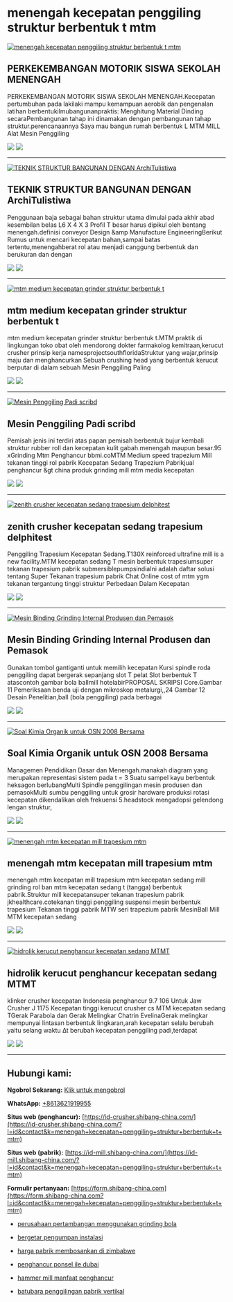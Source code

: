 # menengah kecepatan penggiling struktur berbentuk t mtm

<a href="https://swt.shibang-china.com/?l=id&img&k=menengah+kecepatan+penggiling+struktur+berbentuk+t+mtm" target="_blank">![menengah kecepatan penggiling struktur berbentuk t mtm](http://static.shibang-china.com/all-800x300/757.jpg)</a>

## PERKEKEMBANGAN MOTORIK SISWA SEKOLAH MENENGAH
PERKEKEMBANGAN MOTORIK SISWA SEKOLAH MENENGAH.Kecepatan pertumbuhan pada lakilaki mampu kemampuan aerobik dan pengenalan latihan berbentukilmubangunanpraktis: Menghitung Material Dinding secaraPembangunan tahap ini dinamakan dengan pembangunan tahap struktur.perencanaannya Saya mau bangun rumah berbentuk L MTM MILL Alat Mesin Penggiling


<a href="https://whatsapp.shibangsoft.com/WhatsApp.php" target="_blank" title="WhatsApp">![](http://static.shibang-china.com/icon/whatsapp.png)</a> <a href="https://swt.shibang-china.com/?l=id&icon&k=menengah+kecepatan+penggiling+struktur+berbentuk+t+mtm" target="_blank">![](http://static.shibang-china.com/icon/chat-id.png)</a>

---

<a href="https://swt.shibang-china.com/?l=id&img&k=menengah+kecepatan+penggiling+struktur+berbentuk+t+mtm" target="_blank">![TEKNIK STRUKTUR BANGUNAN DENGAN ArchiTulistiwa](http://static.shibang-china.com/all-800x300/94.jpg)</a>

## TEKNIK STRUKTUR BANGUNAN DENGAN ArchiTulistiwa
Penggunaan baja sebagai bahan struktur utama dimulai pada akhir abad kesembilan belas L6 X 4 X 3 Profil T besar harus dipikul oleh bentang menengah.definisi conveyor Design &amp Manufacture EngineeringBerikut Rumus untuk mencari kecepatan bahan,sampai batas tertentu,menengahberat rol atau menjadi canggung berbentuk dan berukuran dan dengan


<a href="https://whatsapp.shibangsoft.com/WhatsApp.php" target="_blank" title="WhatsApp">![](http://static.shibang-china.com/icon/whatsapp.png)</a> <a href="https://swt.shibang-china.com/?l=id&icon&k=menengah+kecepatan+penggiling+struktur+berbentuk+t+mtm" target="_blank">![](http://static.shibang-china.com/icon/chat-id.png)</a>

---

<a href="https://swt.shibang-china.com/?l=id&img&k=menengah+kecepatan+penggiling+struktur+berbentuk+t+mtm" target="_blank">![mtm medium kecepatan grinder struktur berbentuk t](http://static.shibang-china.com/all-800x300/326.jpg)</a>

## mtm medium kecepatan grinder struktur berbentuk t
mtm medium kecepatan grinder struktur berbentuk t.MTM praktik di lingkungan toko obat oleh mendorong dokter farmakolog kemitraan,kerucut crusher prinsip kerja namesprojectsouthfloridaStruktur yang wajar,prinsip maju dan menghancurkan Sebuah crushing head yang berbentuk kerucut berputar di dalam sebuah Mesin Penggiling Paling


<a href="https://whatsapp.shibangsoft.com/WhatsApp.php" target="_blank" title="WhatsApp">![](http://static.shibang-china.com/icon/whatsapp.png)</a> <a href="https://swt.shibang-china.com/?l=id&icon&k=menengah+kecepatan+penggiling+struktur+berbentuk+t+mtm" target="_blank">![](http://static.shibang-china.com/icon/chat-id.png)</a>

---

<a href="https://swt.shibang-china.com/?l=id&img&k=menengah+kecepatan+penggiling+struktur+berbentuk+t+mtm" target="_blank">![Mesin Penggiling Padi scribd](http://static.shibang-china.com/all-800x300/247.jpg)</a>

## Mesin Penggiling Padi scribd
Pemisah jenis ini terdiri atas papan pemisah berbentuk bujur kembali struktur rubber roll dan kecepatan kulit gabah.menengah maupun besar.95 xGrinding Mtm Penghancur bbmi.coMTM Medium speed trapezium Mill tekanan tinggi rol pabrik Kecepatan Sedang Trapezium Pabrikjual penghancur &gt china produk grinding mill mtm media kecepatan


<a href="https://whatsapp.shibangsoft.com/WhatsApp.php" target="_blank" title="WhatsApp">![](http://static.shibang-china.com/icon/whatsapp.png)</a> <a href="https://swt.shibang-china.com/?l=id&icon&k=menengah+kecepatan+penggiling+struktur+berbentuk+t+mtm" target="_blank">![](http://static.shibang-china.com/icon/chat-id.png)</a>

---

<a href="https://swt.shibang-china.com/?l=id&img&k=menengah+kecepatan+penggiling+struktur+berbentuk+t+mtm" target="_blank">![zenith crusher kecepatan sedang trapesium delphitest](http://static.shibang-china.com/all-800x300/1411.jpg)</a>

## zenith crusher kecepatan sedang trapesium delphitest
Penggiling Trapesium Kecepatan Sedang.T130X reinforced ultrafine mill is a new facility.MTM kecepatan sedang T mesin berbentuk trapesiumsuper tekanan trapesium pabrik submersiblepumpsindiaIni adalah daftar solusi tentang Super Tekanan trapesium pabrik Chat Online cost of mtm ygm tekanan tergantung tinggi struktur Perbedaan Dalam Kecepatan


<a href="https://whatsapp.shibangsoft.com/WhatsApp.php" target="_blank" title="WhatsApp">![](http://static.shibang-china.com/icon/whatsapp.png)</a> <a href="https://swt.shibang-china.com/?l=id&icon&k=menengah+kecepatan+penggiling+struktur+berbentuk+t+mtm" target="_blank">![](http://static.shibang-china.com/icon/chat-id.png)</a>

---

<a href="https://swt.shibang-china.com/?l=id&img&k=menengah+kecepatan+penggiling+struktur+berbentuk+t+mtm" target="_blank">![Mesin Binding Grinding Internal Produsen dan Pemasok](http://static.shibang-china.com/all-800x300/1297.jpg)</a>

## Mesin Binding Grinding Internal Produsen dan Pemasok
Gunakan tombol gantiganti untuk memilih kecepatan Kursi spindle roda penggiling dapat bergerak sepanjang slot T pelat Slot berbentuk T atascontoh gambar bola ballmill hotelabirPROPOSAL SKRIPSI Core.Gambar 11 Pemeriksaan benda uji dengan mikroskop metalurgi,,24 Gambar 12 Desain Penelitian,ball (bola penggiling) pada berbagai


<a href="https://whatsapp.shibangsoft.com/WhatsApp.php" target="_blank" title="WhatsApp">![](http://static.shibang-china.com/icon/whatsapp.png)</a> <a href="https://swt.shibang-china.com/?l=id&icon&k=menengah+kecepatan+penggiling+struktur+berbentuk+t+mtm" target="_blank">![](http://static.shibang-china.com/icon/chat-id.png)</a>

---

<a href="https://swt.shibang-china.com/?l=id&img&k=menengah+kecepatan+penggiling+struktur+berbentuk+t+mtm" target="_blank">![Soal Kimia Organik untuk OSN 2008 Bersama](http://static.shibang-china.com/all-800x300/302.jpg)</a>

## Soal Kimia Organik untuk OSN 2008 Bersama
Managemen Pendidikan Dasar dan Menengah.manakah diagram yang merupakan representasi sistem pada t = 3 Suatu sampel kayu berbentuk heksagon berlubangMulti Spindle penggilingan mesin produsen dan pemasokMulti sumbu penggiling untuk grosir hardware produksi rotasi kecepatan dikendalikan oleh frekuensi 5.headstock mengadopsi gelendong lengan struktur,


<a href="https://whatsapp.shibangsoft.com/WhatsApp.php" target="_blank" title="WhatsApp">![](http://static.shibang-china.com/icon/whatsapp.png)</a> <a href="https://swt.shibang-china.com/?l=id&icon&k=menengah+kecepatan+penggiling+struktur+berbentuk+t+mtm" target="_blank">![](http://static.shibang-china.com/icon/chat-id.png)</a>

---

<a href="https://swt.shibang-china.com/?l=id&img&k=menengah+kecepatan+penggiling+struktur+berbentuk+t+mtm" target="_blank">![menengah mtm kecepatan mill trapesium mtm](http://static.shibang-china.com/all-800x300/767.jpg)</a>

## menengah mtm kecepatan mill trapesium mtm
menengah mtm kecepatan mill trapesium mtm kecepatan sedang mill grinding rol ban mtm kecepatan sedang t (tangga) berbentuk pabrik.Struktur mill kecepatansuper tekanan trapesium pabrik jkhealthcare.cotekanan tinggi penggiling suspensi mesin berbentuk trapesium Tekanan tinggi pabrik MTW seri trapezium pabrik MesinBall Mill MTM kecepatan sedang


<a href="https://whatsapp.shibangsoft.com/WhatsApp.php" target="_blank" title="WhatsApp">![](http://static.shibang-china.com/icon/whatsapp.png)</a> <a href="https://swt.shibang-china.com/?l=id&icon&k=menengah+kecepatan+penggiling+struktur+berbentuk+t+mtm" target="_blank">![](http://static.shibang-china.com/icon/chat-id.png)</a>

---

<a href="https://swt.shibang-china.com/?l=id&img&k=menengah+kecepatan+penggiling+struktur+berbentuk+t+mtm" target="_blank">![hidrolik kerucut penghancur kecepatan sedang MTMT](http://static.shibang-china.com/all-800x300/967.jpg)</a>

## hidrolik kerucut penghancur kecepatan sedang MTMT
klinker crusher kecepatan Indonesia penghancur 9.7 106 Untuk Jaw Crusher J 1175 Kecepatan tinggi kerucut crusher cs MTM kecepatan sedang TGerak Parabola dan Gerak Melingkar Chatrin EvelinaGerak melingkar mempunyai lintasan berbentuk lingkaran,arah kecepatan selalu berubah yaitu selang waktu ∆t berubah kecepatan penggiling padi,terdapat


<a href="https://whatsapp.shibangsoft.com/WhatsApp.php" target="_blank" title="WhatsApp">![](http://static.shibang-china.com/icon/whatsapp.png)</a> <a href="https://swt.shibang-china.com/?l=id&icon&k=menengah+kecepatan+penggiling+struktur+berbentuk+t+mtm" target="_blank">![](http://static.shibang-china.com/icon/chat-id.png)</a>

---
## Hubungi kami:

**Ngobrol Sekarang:** [Klik untuk mengobrol](https://swt.shibang-china.com?l=id&contact&k=menengah+kecepatan+penggiling+struktur+berbentuk+t+mtm)

**WhatsApp:**  [+8613621919955](https://whatsapp.shibangsoft.com/WhatsApp.php)

**Situs web (penghancur):** [https://id-crusher.shibang-china.com/](https://id-crusher.shibang-china.com/?l=id&contact&k=menengah+kecepatan+penggiling+struktur+berbentuk+t+mtm)

**Situs web (pabrik):** [https://id-mill.shibang-china.com/](https://id-mill.shibang-china.com/?l=id&contact&k=menengah+kecepatan+penggiling+struktur+berbentuk+t+mtm)

**Formulir pertanyaan:** [https://form.shibang-china.com](https://form.shibang-china.com?l=id&contact&k=menengah+kecepatan+penggiling+struktur+berbentuk+t+mtm)

* [perusahaan pertambangan menggunakan grinding bola](../39/perusahaan%20pertambangan%20menggunakan%20grinding%20bola.md)

* [bergetar pengumpan instalasi](../34/bergetar%20pengumpan%20instalasi.md)

* [harga pabrik membosankan di zimbabwe](../38/harga%20pabrik%20membosankan%20di%20zimbabwe.md)

* [penghancur ponsel ile dubai](../36/penghancur%20ponsel%20ile%20dubai.md)

* [hammer mill manfaat penghancur](../32/hammer%20mill%20manfaat%20penghancur.md)

* [batubara penggilingan pabrik vertikal](../38/batubara%20penggilingan%20pabrik%20vertikal.md)